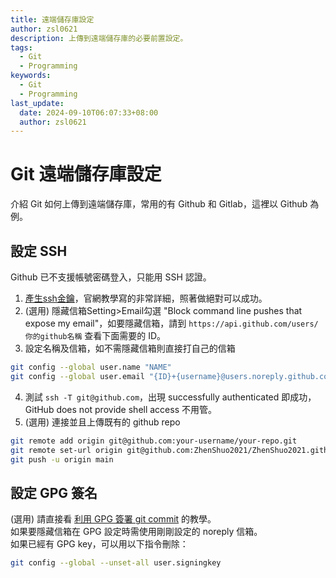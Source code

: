 ```yaml
---
title: 遠端儲存庫設定
author: zsl0621
description: 上傳到遠端儲存庫的必要前置設定。
tags:
  - Git
  - Programming
keywords:
  - Git
  - Programming
last_update:
  date: 2024-09-10T06:07:33+08:00
  author: zsl0621
---
```


# Git 遠端儲存庫設定

介紹 Git 如何上傳到遠端儲存庫，常用的有 Github 和 Gitlab，這裡以 Github 為例。

## 設定 SSH

Github 已不支援帳號密碼登入，只能用 SSH 認證。  
1. [產生ssh金鑰](https://docs.github.com/en/authentication/connecting-to-github-with-ssh/generating-a-new-ssh-key-and-adding-it-to-the-ssh-agent#generating-a-new-ssh-key)，官網教學寫的非常詳細，照著做絕對可以成功。
2. (選用) 隱藏信箱Setting>Email勾選 "Block command line pushes that expose my email"，如要隱藏信箱，請到 `https://api.github.com/users/你的github名稱` 查看下面需要的 ID。
3. 設定名稱及信箱，如不需隱藏信箱則直接打自己的信箱
```sh
git config --global user.name "NAME"
git config --global user.email "{ID}+{username}@users.noreply.github.com"
```
4. 測試 `ssh -T git@github.com`，出現 successfully authenticated 即成功，GitHub does not provide shell access 不用管。
5. (選用) 連接並且上傳既有的 github repo
```sh
git remote add origin git@github.com:your-username/your-repo.git
git remote set-url origin git@github.com:ZhenShuo2021/ZhenShuo2021.github.io.git
git push -u origin main
```

## 設定 GPG 簽名
(選用) 請直接看 [利用 GPG 簽署 git commit](https://blog.puckwang.com/posts/2019/sign_git_commit_with_gpg/) 的教學。  
如果要隱藏信箱在 GPG 設定時需使用剛剛設定的 noreply 信箱。  
如果已經有 GPG key，可以用以下指令刪除：
```sh
git config --global --unset-all user.signingkey
```
